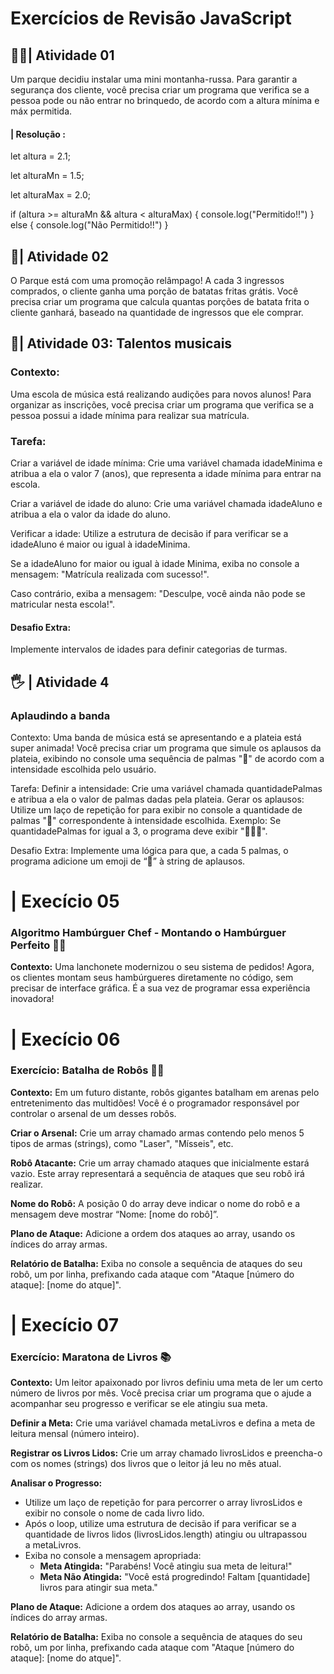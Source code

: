 # Exercícios de Revisão JavaScript 

## 👩‍💻| Atividade 01 

Um parque decidiu instalar uma mini montanha-russa. Para garantir a segurança dos cliente, você precisa criar um programa que verifica se a pessoa pode ou não entrar no brinquedo, de acordo com a altura mínima e máx permitida. 

#### | Resolução :

let altura = 2.1;

let alturaMn = 1.5;

let alturaMax = 2.0;

if (altura >= alturaMn && altura < alturaMax) {
    console.log("Permitido!!")
} else {
    console.log("Não Permitido!!")
}

## 🍟| Atividade 02

O Parque está com uma promoção relâmpago! A cada 3 ingressos comprados, o cliente ganha uma porção de batatas fritas grátis. Você precisa criar um programa que calcula quantas porções de batata frita o cliente ganhará, baseado na quantidade de ingressos que ele comprar. 

## 🎹| Atividade 03: Talentos musicais



### Contexto: 
Uma escola de música está realizando audições para novos alunos! Para organizar as inscrições, você precisa criar um programa que verifica se a pessoa possui a idade mínima para realizar sua matrícula.

### Tarefa:

Criar a variável de idade mínima: Crie uma variável chamada idadeMinima e atribua a ela o valor 7 (anos), que representa a idade mínima para entrar na escola.

Criar a variável de idade do aluno: Crie uma variável chamada idadeAluno e atribua a ela o valor da idade do aluno.

Verificar a idade: Utilize a estrutura de decisão if para verificar se a idadeAluno é maior ou igual à idadeMinima.



Se a idadeAluno for maior ou igual à idade Minima, exiba no console a mensagem: "Matrícula realizada com sucesso!".

Caso contrário, exiba a mensagem: "Desculpe, você ainda não pode se matricular nesta escola!".

#### Desafio Extra:

Implemente intervalos de idades para definir categorias de turmas.

## 🖐 | Atividade 4

### Aplaudindo a banda

Contexto: Uma banda de música está se apresentando e a plateia está super animada! Você precisa criar um programa que simule os aplausos da plateia, exibindo no console uma sequência de palmas "👏" de acordo com a intensidade escolhida pelo usuário.

Tarefa:
Definir a intensidade: Crie uma variável chamada quantidadePalmas e atribua a ela o valor de palmas dadas pela plateia.
Gerar os aplausos: Utilize um laço de repetição for para exibir no console a quantidade de palmas "👏" correspondente à intensidade escolhida.
Exemplo: Se quantidadePalmas for igual a 3, o programa deve exibir "👏👏👏".

Desafio Extra:
Implemente uma lógica para que, a cada 5 palmas, o programa adicione um emoji de “🎉” à string de aplausos.




# | Execício 05

### **Algoritmo Hambúrguer Chef - Montando o Hambúrguer Perfeito 🍔🤖**

**Contexto:** Uma lanchonete modernizou o seu sistema de pedidos! Agora, os clientes montam seus hambúrgueres diretamente no código, sem precisar de interface gráfica. É a sua vez de programar essa experiência inovadora!

# | Execício 06 

### **Exercício: Batalha de Robôs 🤖💥**

**Contexto:** Em um futuro distante, robôs gigantes batalham em arenas pelo entretenimento das multidões! Você é o programador responsável por controlar o arsenal de um desses robôs.

**Criar o Arsenal:** Crie um array chamado armas contendo pelo menos 5 tipos de armas (strings), como "Laser", "Mísseis", etc.

**Robô Atacante:** Crie um array chamado ataques que inicialmente estará vazio. Este array representará a sequência de ataques que seu robô irá realizar.

**Nome do Robô:** A posição 0 do array deve indicar o nome do robô e a mensagem deve mostrar “Nome: [nome do robô]”.

**Plano de Ataque:** Adicione a ordem dos ataques ao array, usando os índices do array armas.

**Relatório de Batalha:** Exiba no console a sequência de ataques do seu robô, um por linha, prefixando cada ataque com "Ataque [número do ataque]: [nome do atque]".


# | Execício 07

### **Exercício: Maratona de Livros 📚**

**Contexto:** Um leitor apaixonado por livros definiu uma meta de ler um certo número de livros por mês. Você precisa criar um programa que o ajude a acompanhar seu progresso e verificar se ele atingiu sua meta.

**Definir a Meta:** Crie uma variável chamada metaLivros e defina a meta de leitura mensal (número inteiro).

**Registrar os Livros Lidos:** Crie um array chamado livrosLidos e preencha-o com os nomes (strings) dos livros que o leitor já leu no mês atual. 

**Analisar o Progresso:**

- Utilize um laço de repetição for para percorrer o array livrosLidos e exibir no console o nome de cada livro lido.
- Após o loop, utilize uma estrutura de decisão if para verificar se a quantidade de livros lidos (livrosLidos.length) atingiu ou ultrapassou a metaLivros.
- Exiba no console a mensagem apropriada:
    - **Meta Atingida:** "Parabéns! Você atingiu sua meta de leitura!"
    - **Meta Não Atingida:** "Você está progredindo! Faltam [quantidade] livros para atingir sua meta."

**Plano de Ataque:** Adicione a ordem dos ataques ao array, usando os índices do array armas.

**Relatório de Batalha:** Exiba no console a sequência de ataques do seu robô, um por linha, prefixando cada ataque com "Ataque [número do ataque]: [nome do atque]".

